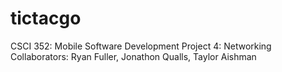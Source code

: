 # tictacgo
CSCI 352: Mobile Software Development 
Project 4: Networking
Collaborators: Ryan Fuller, Jonathon Qualls, Taylor Aishman
